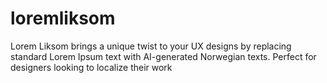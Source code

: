 # loremliksom
Lorem Liksom brings a unique twist to your UX designs by replacing standard Lorem Ipsum text with AI-generated Norwegian texts. Perfect for designers looking to localize their work
